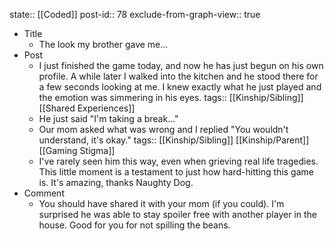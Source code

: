 state:: [[Coded]]
post-id:: 78
exclude-from-graph-view:: true

- Title
  - The look my brother gave me...
- Post
  - I just finished the game today, and now he has just begun on his own profile. A while later I walked into the kitchen and he stood there for a few seconds looking at me. I knew exactly what he just played and the emotion was simmering in his eyes.
    tags:: [[Kinship/Sibling]] [[Shared Experiences]]
  - He just said "I'm taking a break..."
  - Our mom asked what was wrong and I replied "You wouldn't understand, it's okay."
    tags:: [[Kinship/Sibling]] [[Kinship/Parent]] [[Gaming Stigma]]
  - I've rarely seen him this way, even when grieving real life tragedies. This little moment is a testament to just how hard-hitting this game is. It's amazing, thanks Naughty Dog.
- Comment
  - You should have shared it with your mom (if you could). I'm surprised he was able to stay spoiler free with another player in the house. Good for you for not spilling the beans.
